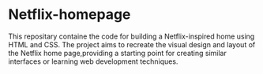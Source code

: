 # Netflix-homepage

This repositary containe the code for building a Netflix-inspired home using HTML and CSS. The project aims to recreate the visual design and layout of the Netflix home page,providing a starting point for creating similar interfaces or learning web development techniques. 
